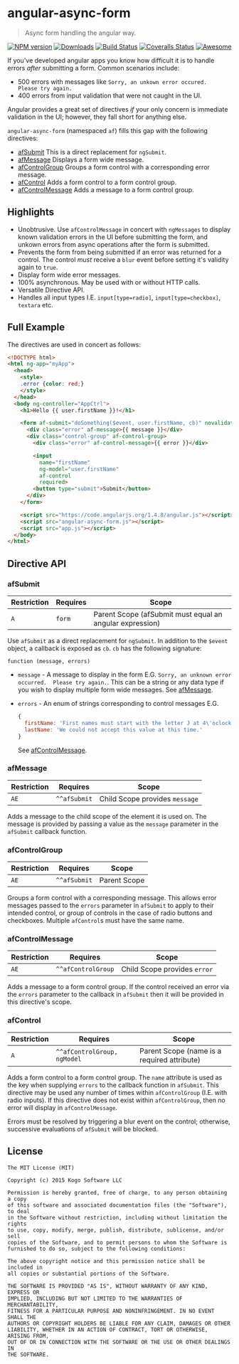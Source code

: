 # angular-async-form
> Async form handling the angular way.

[![NPM version][npm-image]][npm-url] [![Downloads][downloads-image]][npm-url] [![Build Status][travis-image]][travis-url] [![Coveralls Status][coveralls-image]][coveralls-url] [![Awesome][awesome-image]][awesome-url]

If you've developed angular apps you know how difficult it is to handle
errors _after_ submitting a form.  Common scenarios include:

* 500 errors with messages like `Sorry, an unkown error occured.  Please try again.`
* 400 errors from input validation that were not caught in the UI.

Angular provides a great set of directives _if_ your only concern is immediate
validation in the UI; however, they fall short for anything else.

`angular-async-form` (namespaced `af`) fills this gap with the following
directives:

* [afSubmit](#afsubmit)  This is a direct replacement for `ngSubmit`.
* [afMessage](#afmessage)  Displays a form wide message.
* [afControlGroup](#afcontrolgroup)  Groups a form control with a corresponding
error message.
* [afControl](#afcontrol)  Adds a form control to a form control group.
* [afControlMessage](#afcontrolmessage)  Adds a message to a form control group.

## Highlights

* Unobtrusive.  Use `afControlMessage` in concert with `ngMessages` to display
known validation errors in the UI before submitting the form, and unkown errors
from async operations after the form is submitted.
* Prevents the form from being submitted if an error was returned for a control.
The control _must_ receive a `blur` event before setting it's validity again to
`true`.
* Display form wide error messages.
* 100% asynchronous.  May be used with or without HTTP calls.
* Versatile Directive API.
* Handles all input types I.E. `input[type=radio]`, `input[type=checkbox]`,
`textara`
etc.

## Full Example
The directives are used in concert as follows:

```html
<!DOCTYPE html>
<html ng-app="myApp">
  <head>
    <style>
    .error {color: red;}
    </style>
  </head>
  <body ng-controller="AppCtrl">
    <h1>Hello {{ user.firstName }}!</h1>

    <form af-submit="doSomething($event, user.firstName, cb)" novalidate>
      <div class="error" af-message>{{ message }}</div>
      <div class="control-group" af-control-group>
        <div class="error" af-control-message>{{ error }}</div>

        <input
          name="firstName"
          ng-model="user.firstName"
          af-control
          required>
        <button type="submit">Submit</button>
      </div>
    </form>

    <script src="https://code.angularjs.org/1.4.8/angular.js"></script>
    <script src="angular-async-form.js"></script>
    <script src="app.js"></script>
  </body>
</html>
```

## Directive API

### afSubmit

|Restriction|Requires|Scope|
|----|----|----|
|`A`|`form`|Parent Scope (afSubmit must equal an angular expression)|

Use `afSubmit` as a direct replacement for `ngSubmit`.  In addition to the `$event`
object, a callback is exposed as `cb`.  `cb` has the following signature:

```
function (message, errors)
```

* `message` - A message to display in the form E.G. `Sorry, an unknown error
occurred.  Please try again.`.  This can be a string or any data type if you
wish to display multiple form wide messages.  See [afMessage](#afmessage).
* `errors` - An enum of strings corresponding to control messages E.G.

  ```javascript
  {
    firstName: 'First names must start with the letter J at 4\'oclock in the afternoon.',
    lastName: 'We could not accept this value at this time.'
  }
  ```
  See [afControlMessage](#afcontrolmessage).

### afMessage

|Restriction|Requires|Scope|
|----|----|----|
|`AE`|`^^afSubmit`|Child Scope provides `message`|

Adds a message to the child scope of the element it is used on.  The message is
provided by passing a value as the `message` parameter in the `afSubmit` callback
function.

### afControlGroup

|Restriction|Requires|Scope|
|----|----|----|
|`AE`|`^^afSubmit`|Parent Scope|

Groups a form control with a corresponding message.  This allows error messages
passed to the `errors` parameter in `afSubmit` to apply to their intended
control, or group of controls in the case of radio buttons and checkboxes.  Multiple `afControl`s must have the same name.

### afControlMessage

|Restriction|Requires|Scope|
|----|----|----|
|`AE`|`^^afControlGroup`|Child Scope provides `error`|

Adds a message to a form control group.  If the control received an error via the
`errors` parameter to the callback in `afSubmit` then it will be provided in this
directive's scope.

### afControl

|Restriction|Requires|Scope|
|----|----|----|
|`A`|`^^afControlGroup, ngModel`|Parent Scope (name is a required attribute)|

Adds a form control to a form control group.  The `name` attribute is used as the
key when supplying `errors` to the callback function in `afSubmit`.  This directive
may be used any number of times within `afControlGroup` (I.E. with radio inputs).
If this directive does not exist within `afControlGroup`, then no error will
display in `afControlMessage`.

Errors must be resolved by triggering a blur event on the control; otherwise,
successive evaluations of `afSubmit` will be blocked.

## License

``````
The MIT License (MIT)

Copyright (c) 2015 Kogo Software LLC

Permission is hereby granted, free of charge, to any person obtaining a copy
of this software and associated documentation files (the "Software"), to deal
in the Software without restriction, including without limitation the rights
to use, copy, modify, merge, publish, distribute, sublicense, and/or sell
copies of the Software, and to permit persons to whom the Software is
furnished to do so, subject to the following conditions:

The above copyright notice and this permission notice shall be included in
all copies or substantial portions of the Software.

THE SOFTWARE IS PROVIDED "AS IS", WITHOUT WARRANTY OF ANY KIND, EXPRESS OR
IMPLIED, INCLUDING BUT NOT LIMITED TO THE WARRANTIES OF MERCHANTABILITY,
FITNESS FOR A PARTICULAR PURPOSE AND NONINFRINGEMENT. IN NO EVENT SHALL THE
AUTHORS OR COPYRIGHT HOLDERS BE LIABLE FOR ANY CLAIM, DAMAGES OR OTHER
LIABILITY, WHETHER IN AN ACTION OF CONTRACT, TORT OR OTHERWISE, ARISING FROM,
OUT OF OR IN CONNECTION WITH THE SOFTWARE OR THE USE OR OTHER DEALINGS IN
THE SOFTWARE.
``````

[awesome-image]: https://cdn.rawgit.com/sindresorhus/awesome/d7305f38d29fed78fa85652e3a63e154dd8e8829/media/badge.svg
[awesome-url]: https://github.com/gianarb/awesome-angularjs#data-manage

[downloads-image]: http://img.shields.io/npm/dm/angular-async-form.svg
[npm-url]: https://npmjs.org/package/angular-async-form
[npm-image]: http://img.shields.io/npm/v/angular-async-form.svg

[travis-url]: https://travis-ci.org/kogosoftwarellc/angular-async-form
[travis-image]: http://img.shields.io/travis/kogosoftwarellc/angular-async-form.svg

[coveralls-url]: https://coveralls.io/r/kogosoftwarellc/angular-async-form
[coveralls-image]: http://img.shields.io/coveralls/kogosoftwarellc/angular-async-form/master.svg

